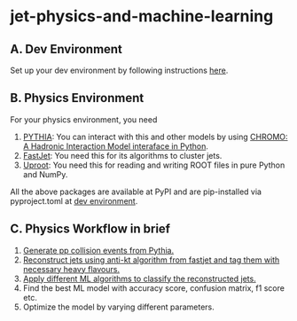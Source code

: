 # jet-physics-and-machine-learning

## A. Dev Environment
Set up your dev environment by following instructions [here](dev-environment-readme.md).

## B. Physics Environment
For your physics environment, you need
1. [PYTHIA](https://www.pythia.org/): You can interact with this and other models by using [CHROMO: A Hadronic Interaction Model interaface in Python](https://github.com/impy-project/chromo).
2. [FastJet](https://github.com/scikit-hep/fastjet): You need this for its algorithms to cluster jets.
3. [Uproot](https://github.com/scikit-hep/uproot5): You need this for reading and writing ROOT files in pure Python and NumPy.

All the above packages are available at PyPI and are pip-installed via pyproject.toml at [dev environment](#a-dev-environment).

## C. Physics Workflow in brief
1. [Generate pp collision events from Pythia.](src/generate_pp_events_with_pythia.py)
2. [Reconstruct jets using anti-kt algorithm from fastjet and tag them with necessary heavy flavours.](src/reconstruct_and_tag_jets.py)
3. [Apply different ML algorithms to classify the reconstructed jets.](src/jet_classification_ML.py)
4. Find the best ML model with accuracy score, confusion matrix, f1 score etc.
5. Optimize the model by varying different parameters.
